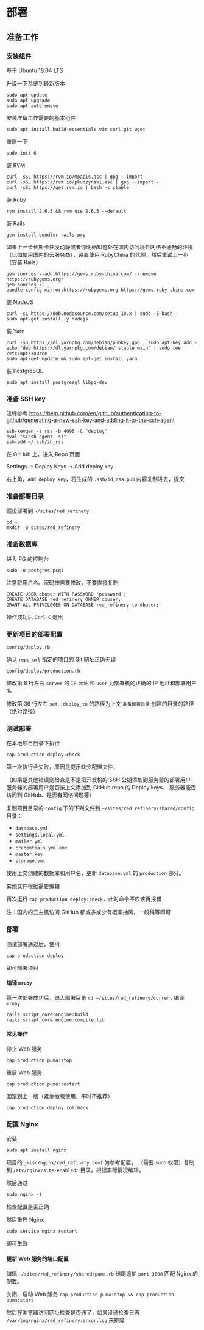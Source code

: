部署
====

## 准备工作

### 安装组件

基于 Ubuntu 18.04 LTS

升级一下系统到最新版本

```
sudo apt update
sudo apt upgrade
sudo apt autoremove
```

安装准备工作需要的基本组件

`sudo apt install build-essentials vim curl git wget`

重启一下

`sudo init 6`

装 RVM

```
curl -sSL https://rvm.io/mpapis.asc | gpg --import -
curl -sSL https://rvm.io/pkuczynski.asc | gpg --import -
curl -sSL https://get.rvm.io | bash -s stable
```

装 Ruby

`rvm install 2.6.5 && rvm use 2.6.5 --default`

装 Rails

`gem install bundler rails pry`

如果上一步长期卡住没动静或者你明确知道处在国内访问境外网络不通畅的环境（比如使用国内的云服务商），设置使用 RubyChina 的代理，然后重试上一步（安装 Rails）

```
gem sources --add https://gems.ruby-china.com/ --remove https://rubygems.org/
gem sources -l
bundle config mirror.https://rubygems.org https://gems.ruby-china.com
```

装 NodeJS

```
curl -sL https://deb.nodesource.com/setup_10.x | sudo -E bash -
sudo apt-get install -y nodejs
```

装 Yarn

```
curl -sS https://dl.yarnpkg.com/debian/pubkey.gpg | sudo apt-key add -
echo "deb https://dl.yarnpkg.com/debian/ stable main" | sudo tee /etc/apt/source
sudo apt-get update && sudo apt-get install yarn
```

装 PostgreSQL

```
sudo apt install postgresql libpq-dev
```

### 准备 SSH key

流程参考 <https://help.github.com/en/github/authenticating-to-github/generating-a-new-ssh-key-and-adding-it-to-the-ssh-agent>

```
ssh-keygen -t rsa -b 4096 -C "deploy"
eval "$(ssh-agent -s)"
ssh-add ~/.ssh/id_rsa
```

在 GitHub 上，进入 Repo 页面

Settings -> Deploy Keys -> Add deploy key

右上角，`Add deploy key`，将生成的 `.ssh/id_rsa.pub` 内容复制进去，提交

### 准备部署目录

假设部署到 `~/sites/red_refinery`

```
cd ~
mkdir -p sites/red_refinery
```

### 准备数据库

进入 PG 的控制台

`sudo -u postgres psql`

注意将用户名、密码按需要修改，不要直接复制

```
CREATE USER dbuser WITH PASSWORD 'password';
CREATE DATABASE red_refinery OWNER dbuser;
GRANT ALL PRIVILEGES ON DATABASE red_refinery to dbuser;
```

操作成功后 `Ctrl-C` 退出

### 更新项目的部署配置

`config/deploy.rb`

确认 `repo_url` 指定的项目的 Git 网址正确无误

`config/deploy/production.rb`

修改第 8 行左右 `server` 的 `IP 地址` 和 `user` 为部署机的正确的 IP 地址和部署用户名

修改第 36 行左右 `set :deploy_to` 的路径为上文 `准备部署目录` 创建的目录的路径（绝对路径）

### 测试部署

在本地项目目录下执行

`cap production deploy:check`

第一次执行会失败，原因是提示缺少配置文件，

（如果是其他错误则检查是不是把开发机的 SSH 公钥添加到服务器的部署用户、
服务器的部署用户是否按上文添加到 GitHub repo 的 Deploy keys、
服务器能否访问到 GitHub、是否有网络问题等）

复制项目目录的 `config` 下的下列文件到 `~/sites/red_refinery/shared/config` 目录：
 
- `database.yml`
- `settings.local.yml`
- `mailer.yml`
- `credentials.yml.enc`
- `master.key`
- `storage.yml`

使用上文创建的数据库和用户名，更新 `database.yml` 的 `production` 部分。

其他文件根据需要编辑

再次运行 `cap production deploy:check`，此时命令不应该再报错

注：国内的云主机访问 GitHub 都或多或少有概率抽风，一般稍等即可

### 部署

测试部署通过后，使用

`cap production deploy`

即可部署项目

#### 编译 `mruby`

第一次部署成功后，进入部署目录 `cd ~/sites/red_refinery/current` 编译 `mruby`

```
rails script_core:engine:build
rails script_core:engine:compile_lib
```

#### 常见操作

停止 Web 服务

`cap production puma:stop`

重启 Web 服务

`cap production puma:restart`

回滚到上一版（紧急撤版使用，平时不推荐）

`cap production deploy:rollback`

### 配置 Nginx

安装

`sudo apt install nginx`

项目的 `_misc/nginx/red_refinery.conf` 为参考配置，
（需要 `sudo` 权限）复制到 `/etc/nginx/site-enabled/` 目录，根据实际情况编辑，

然后通过

`sudo nginx -t`

检查配置是否正确

然后重启 Nginx

`sudo service nginx restart`

即可生效

#### 更新 Web 服务的端口配置

编辑 `~/sites/red_refinery/shared/puma.rb` 结尾追加 `port 3000` 匹配 Nginx 的配置。

关闭、启动 Web 服务 `cap production puma:stop && cap production puma:start`

然后在浏览器访问网址检查是否通了，如果没通检查日志 `/var/log/nginx/red_refinery.error.log` 来排障
